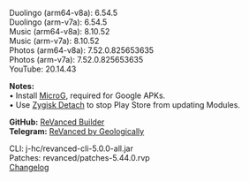Duolingo (arm64-v8a): 6.54.5  
Duolingo (arm-v7a): 6.54.5  
Music (arm64-v8a): 8.10.52  
Music (arm-v7a): 8.10.52  
Photos (arm64-v8a): 7.52.0.825653635  
Photos (arm-v7a): 7.52.0.825653635  
YouTube: 20.14.43  

**Notes:**  
• Install [MicroG](https://github.com/WSTxda/MicroG-RE/releases/latest), required for Google APKs.  
• Use [Zygisk Detach](https://github.com/j-hc/zygisk-detach) to stop Play Store from updating Modules.  

**GitHub:** [ReVanced Builder](https://github.com/geologically/revanced-builder)  
**Telegram:** [ReVanced by Geologically](https://t.me/rvbygeo)
  
CLI: j-hc/revanced-cli-5.0.0-all.jar  
Patches: revanced/patches-5.44.0.rvp  
[Changelog](https://github.com/revanced/revanced-patches/releases/tag/v5.44.0)  
